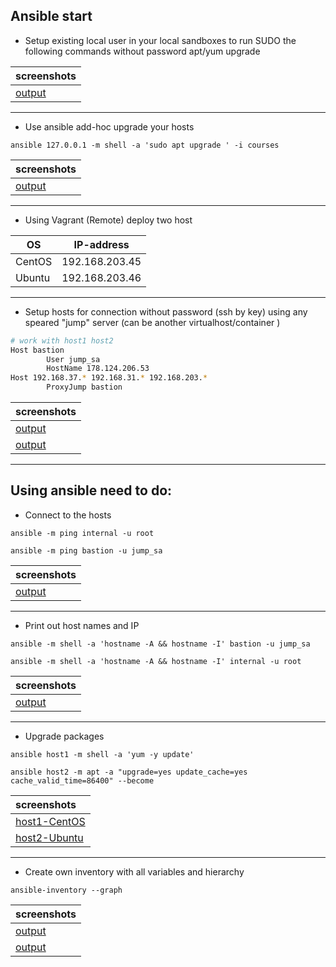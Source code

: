 
Ansible start
---

* Setup existing local user in your local sandboxes to run SUDO the following commands without password apt/yum upgrade


|screenshots|
| :------------ |
|[output](https://ibb.co/SmRq6xG)|

---


* Use ansible add-hoc upgrade your hosts

```ansible 127.0.0.1 -m shell -a 'sudo apt upgrade ' -i courses```

|screenshots|
|:------------ |
|[output](https://ibb.co/ZdNbGB2)|


---


* Using Vagrant (Remote) deploy two host


 OS|IP-address
------------ | ------------
|CentOS|192.168.203.45|
|Ubuntu|192.168.203.46|


---


* Setup hosts for connection without password (ssh by key) using any speared "jump" server (can be another virtualhost/container )


```bash
# work with host1 host2
Host bastion
        User jump_sa
        HostName 178.124.206.53
Host 192.168.37.* 192.168.31.* 192.168.203.*
        ProxyJump bastion
```

|screenshots |
|:------------|
|[output](https://ibb.co/4FDh0PR)|
|[output](https://ibb.co/HXT1sD0)|


---


Using ansible need to do:
---

* Connect to the hosts

`ansible -m ping internal -u root`

`ansible -m ping bastion -u jump_sa`

|screenshots |
|:------------|
|[output](https://ibb.co/8gKGjS2)|


---



* Print out host names and IP

`ansible -m shell -a 'hostname -A && hostname -I' bastion -u jump_sa`

`ansible -m shell -a 'hostname -A && hostname -I' internal -u root`

|screenshots |
|:------------|
|[output](https://ibb.co/6WMGLF5)|


---


* Upgrade packages

`ansible host1 -m shell -a 'yum -y update'`

`ansible host2 -m apt -a "upgrade=yes update_cache=yes cache_valid_time=86400" --become`

|screenshots |
|:------------|
|[host1-CentOS](https://ibb.co/2qnYh0f)|
|[host2-Ubuntu](https://ibb.co/HXT1sD0)| 


---


* Create own inventory with all variables and hierarchy

`ansible-inventory --graph`

|screenshots |
|:------------|
|[output](https://ibb.co/L93YmD0)|
|[output](https://ibb.co/sKGVnGM)| 

